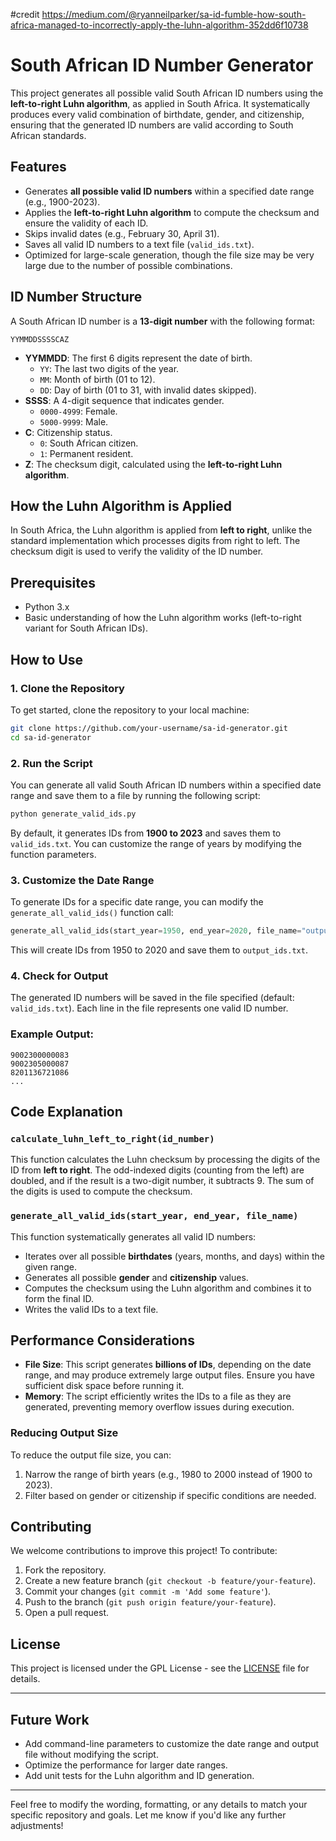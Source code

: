#credit
https://medium.com/@ryanneilparker/sa-id-fumble-how-south-africa-managed-to-incorrectly-apply-the-luhn-algorithm-352dd6f10738
# South African ID Number Generator

This project generates all possible valid South African ID numbers using the **left-to-right Luhn algorithm**, as applied in South Africa. It systematically produces every valid combination of birthdate, gender, and citizenship, ensuring that the generated ID numbers are valid according to South African standards.

## Features
- Generates **all possible valid ID numbers** within a specified date range (e.g., 1900-2023).
- Applies the **left-to-right Luhn algorithm** to compute the checksum and ensure the validity of each ID.
- Skips invalid dates (e.g., February 30, April 31).
- Saves all valid ID numbers to a text file (`valid_ids.txt`).
- Optimized for large-scale generation, though the file size may be very large due to the number of possible combinations.

## ID Number Structure

A South African ID number is a **13-digit number** with the following format:

```
YYMMDDSSSSCAZ
```

- **YYMMDD**: The first 6 digits represent the date of birth.
    - `YY`: The last two digits of the year.
    - `MM`: Month of birth (01 to 12).
    - `DD`: Day of birth (01 to 31, with invalid dates skipped).
- **SSSS**: A 4-digit sequence that indicates gender.
    - `0000-4999`: Female.
    - `5000-9999`: Male.
- **C**: Citizenship status.
    - `0`: South African citizen.
    - `1`: Permanent resident.
- **Z**: The checksum digit, calculated using the **left-to-right Luhn algorithm**.

## How the Luhn Algorithm is Applied

In South Africa, the Luhn algorithm is applied from **left to right**, unlike the standard implementation which processes digits from right to left. The checksum digit is used to verify the validity of the ID number.

## Prerequisites

- Python 3.x
- Basic understanding of how the Luhn algorithm works (left-to-right variant for South African IDs).

## How to Use

### 1. Clone the Repository

To get started, clone the repository to your local machine:

```bash
git clone https://github.com/your-username/sa-id-generator.git
cd sa-id-generator
```

### 2. Run the Script

You can generate all valid South African ID numbers within a specified date range and save them to a file by running the following script:

```bash
python generate_valid_ids.py
```

By default, it generates IDs from **1900 to 2023** and saves them to `valid_ids.txt`. You can customize the range of years by modifying the function parameters.

### 3. Customize the Date Range

To generate IDs for a specific date range, you can modify the `generate_all_valid_ids()` function call:

```python
generate_all_valid_ids(start_year=1950, end_year=2020, file_name="output_ids.txt")
```

This will create IDs from 1950 to 2020 and save them to `output_ids.txt`.

### 4. Check for Output

The generated ID numbers will be saved in the file specified (default: `valid_ids.txt`). Each line in the file represents one valid ID number.

### Example Output:

```
9002300000083
9002305000087
8201136721086
...
```

## Code Explanation

### `calculate_luhn_left_to_right(id_number)`
This function calculates the Luhn checksum by processing the digits of the ID from **left to right**. The odd-indexed digits (counting from the left) are doubled, and if the result is a two-digit number, it subtracts 9. The sum of the digits is used to compute the checksum.

### `generate_all_valid_ids(start_year, end_year, file_name)`
This function systematically generates all valid ID numbers:
- Iterates over all possible **birthdates** (years, months, and days) within the given range.
- Generates all possible **gender** and **citizenship** values.
- Computes the checksum using the Luhn algorithm and combines it to form the final ID.
- Writes the valid IDs to a text file.

## Performance Considerations

- **File Size**: This script generates **billions of IDs**, depending on the date range, and may produce extremely large output files. Ensure you have sufficient disk space before running it.
- **Memory**: The script efficiently writes the IDs to a file as they are generated, preventing memory overflow issues during execution.

### Reducing Output Size

To reduce the output file size, you can:
1. Narrow the range of birth years (e.g., 1980 to 2000 instead of 1900 to 2023).
2. Filter based on gender or citizenship if specific conditions are needed.

## Contributing

We welcome contributions to improve this project! To contribute:
1. Fork the repository.
2. Create a new feature branch (`git checkout -b feature/your-feature`).
3. Commit your changes (`git commit -m 'Add some feature'`).
4. Push to the branch (`git push origin feature/your-feature`).
5. Open a pull request.

## License

This project is licensed under the GPL License - see the [LICENSE](LICENSE) file for details.

---

## Future Work

- Add command-line parameters to customize the date range and output file without modifying the script.
- Optimize the performance for larger date ranges.
- Add unit tests for the Luhn algorithm and ID generation.

---

Feel free to modify the wording, formatting, or any details to match your specific repository and goals. Let me know if you'd like any further adjustments!
